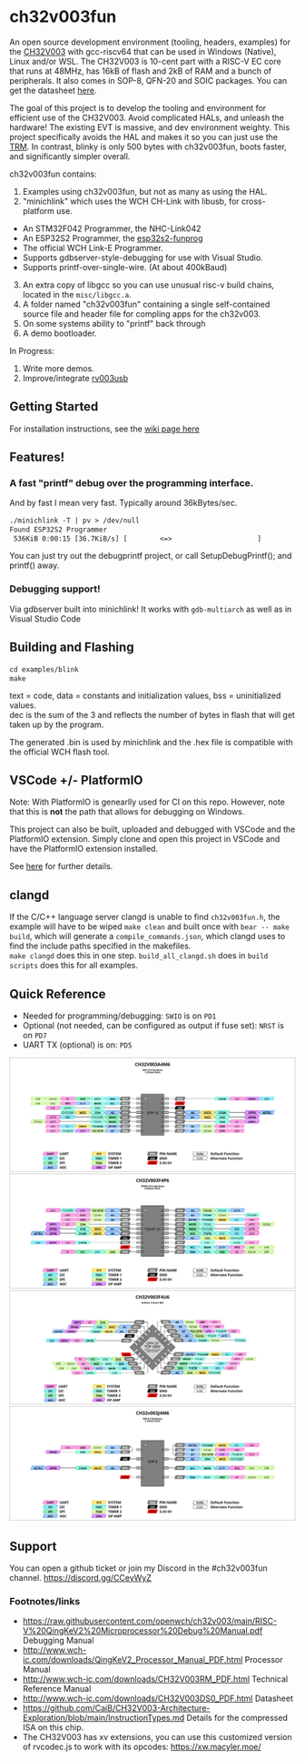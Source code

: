 # ch32v003fun

An open source development environment (tooling, headers, examples) for the [CH32V003](http://www.wch-ic.com/products/CH32V003.html) with gcc-riscv64 that can be used in Windows (Native), Linux and/or WSL.  The CH32V003 is 10-cent part with a RISC-V EC core that runs at 48MHz, has 16kB of flash and 2kB of RAM and a bunch of peripherals.  It also comes in SOP-8, QFN-20 and SOIC packages.  You can get the datasheet [here](http://www.wch-ic.com/downloads/CH32V003DS0_PDF.html).

The goal of this project is to develop the tooling and environment for efficient use of the CH32V003.  Avoid complicated HALs, and unleash the hardware! The existing EVT is massive, and dev environment weighty.  This project specifically avoids the HAL and makes it so you can just use the [TRM](http://www.wch-ic.com/downloads/CH32V003RM_PDF.html). In contrast, blinky is only 500 bytes with ch32v003fun, boots faster, and significantly simpler overall.

ch32v003fun contains:
1. Examples using ch32v003fun, but not as many as using the HAL.
2. "minichlink" which uses the WCH CH-Link with libusb, for cross-platform use.
  * An STM32F042 Programmer, the NHC-Link042
  * An ESP32S2 Programmer, the [esp32s2-funprog](https://github.com/cnlohr/esp32s2-cookbook/tree/master/ch32v003programmer)
  * The official WCH Link-E Programmer.
  * Supports gdbserver-style-debugging for use with Visual Studio.
  * Supports printf-over-single-wire. (At about 400kBaud)
3. An extra copy of libgcc so you can use unusual risc-v build chains, located in the `misc/libgcc.a`.
4. A folder named "ch32v003fun" containing a single self-contained source file and header file for compling apps for the ch32v003.
5. On some systems ability to "printf" back through
6. A demo bootloader.

In Progress:
1. Write more demos.
2. Improve/integrate [rv003usb](https://github.com/cnlohr/rv003usb/)

## Getting Started

For installation instructions, see the [wiki page here](https://github.com/cnlohr/ch32v003fun/wiki/Installation)

## Features!

###  A fast "printf" debug over the programming interface.

And by fast I mean very fast. Typically around 36kBytes/sec.

```
./minichlink -T | pv > /dev/null
Found ESP32S2 Programmer
 536KiB 0:00:15 [36.7KiB/s] [        <=>                     ]
```

You can just try out the debugprintf project, or call SetupDebugPrintf(); and printf() away.

### Debugging support!

Via gdbserver built into minichlink!  It works with `gdb-multiarch` as well as in Visual Studio Code 

## Building and Flashing

```
cd examples/blink
make
```

text = code, data = constants and initialization values, bss = uninitialized values.  
dec is the sum of the 3 and reflects the number of bytes in flash that will get taken up by the program.

The generated .bin is used by minichlink and the .hex file is compatible with the official WCH flash tool.  

## VSCode +/- PlatformIO

Note: With PlatformIO is genearlly used for CI on this repo.  However, note that this is **not** the path that allows for debugging on Windows.

This project can also be built, uploaded and debugged with VSCode and the PlatformIO extension. Simply clone and open this project in VSCode and have the PlatformIO extension installed.

See [here](https://github.com/Community-PIO-CH32V/platform-ch32v) for further details.

## clangd

If the C/C++ language server clangd is unable to find `ch32v003fun.h`, the example will have to be wiped `make clean` and built once with `bear -- make build`, which will generate a `compile_commands.json`, which clangd uses to find the include paths specified in the makefiles.  
`make clangd` does this in one step.
`build_all_clangd.sh` does in `build scripts` does this for all examples.

## Quick Reference
 * Needed for programming/debugging: `SWIO` is on `PD1`
 * Optional (not needed, can be configured as output if fuse set): `NRST` is on `PD7`
 * UART TX (optional) is on: `PD5`

![ch32v003a4m6](https://raw.githubusercontent.com/Tengo10/pinout-overview/main/pinouts/CH32v003/ch32v003a4m6.svg)
![ch32v003f4p6](https://raw.githubusercontent.com/Tengo10/pinout-overview/main/pinouts/CH32v003/ch32v003f4p6.svg)
![ch32v003f4u6](https://raw.githubusercontent.com/Tengo10/pinout-overview/main/pinouts/CH32v003/ch32v003f4u6.svg)
![ch32v003j4m6](https://raw.githubusercontent.com/Tengo10/pinout-overview/main/pinouts/CH32v003/ch32v003j4m6.svg)

## Support

You can open a github ticket or join my Discord in the #ch32v003fun channel. https://discord.gg/CCeyWyZ

### Footnotes/links

 * https://raw.githubusercontent.com/openwch/ch32v003/main/RISC-V%20QingKeV2%20Microprocessor%20Debug%20Manual.pdf Debugging Manual
 * http://www.wch-ic.com/downloads/QingKeV2_Processor_Manual_PDF.html Processor Manual
 * http://www.wch-ic.com/downloads/CH32V003RM_PDF.html Technical Reference Manual
 * http://www.wch-ic.com/downloads/CH32V003DS0_PDF.html Datasheet
 * https://github.com/CaiB/CH32V003-Architecture-Exploration/blob/main/InstructionTypes.md Details for the compressed ISA on this chip.
 * The CH32V003 has xv extensions, you can use this customized version of rvcodec.js to work with its opcodes: https://xw.macyler.moe/
